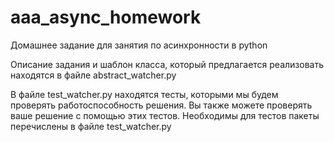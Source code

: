 # aaa_async_homework
Домашнее задание для занятия по асинхронности в python

Описание задания и шаблон класса, который предлагается реализовать находятся в файле abstract_watcher.py

В файле test_watcher.py находятся тесты, которыми мы будем проверять работоспособность решения. Вы также можете проверять ваше решение с помощью этих тестов. Необходимы для тестов пакеты перечислены в файле test_watcher.py
